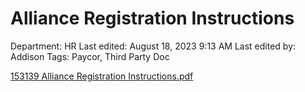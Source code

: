# Alliance Registration Instructions

Department: HR
Last edited: August 18, 2023 9:13 AM
Last edited by: Addison
Tags: Paycor, Third Party Doc

[153139 Alliance Registration Instructions.pdf](Alliance%20Registration%20Instructions%204c6a59c2f109401ca87d5214787669ec/153139_Alliance_Registration_Instructions.pdf)